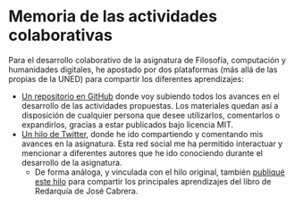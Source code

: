 # Memoria de las actividades colaborativas

Para el desarrollo colaborativo de la asignatura de Filosofía, computación y humanidades digitales, he apostado por dos plataformas (más allá de las propias de la UNED) para compartir los diferentes aprendizajes:

-   [Un repositorio en GitHub](https://github.com/JPX97/filosofia-computacion-humanidades-digitales) donde voy subiendo todos los avances en el desarrollo de las actividades propuestas. Los materiales quedan así a disposición de cualquier persona que desee utilizarlos, comentarlos o expandirlos, gracias a estar publicados bajo licencia MIT.      
-   [Un hilo de Twitter](https://twitter.com/JPX97/status/1523272402616127492), donde he ido compartiendo y comentando mis avances en la asignatura. Esta red social me ha permitido interactuar y mencionar a diferentes autores que he ido conociendo durante el desarrollo de la asignatura.  
	- De forma análoga, y vinculada con el hilo original, también [publiqué este hilo](https://twitter.com/JPX97/status/1533473105649205249) para compartir los principales aprendizajes del libro de Redarquía de José Cabrera.